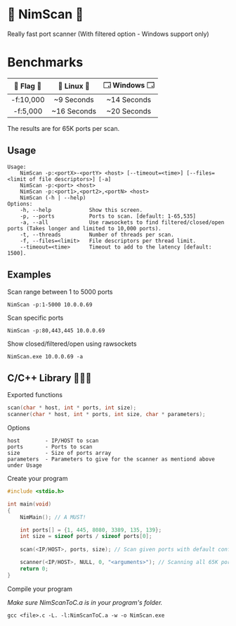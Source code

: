 # 👑 NimScan 👑
Really fast port scanner (With filtered option - Windows support only)

# Benchmarks
|  🚩 Flag 🚩 |  🐧 Linux 🐧  |  🗔 Windows 🗔 |
|    :---:     |     :---:      |     :---:     |
| -f:10,000    | ~9 Seconds      | ~14 Seconds    |
| -f:5,000     | ~16 Seconds     | ~20 Seconds    |

The results are for 65K ports per scan.

## Usage
```shell
Usage:
    NimScan -p:<portX>-<portY> <host> [--timeout=<time>] [--files=<limit of file descriptors>] [-a]
    NimScan -p:<port> <host>
    NimScan -p:<port1>,<port2>,<portN> <host>
    NimScan (-h | --help)
Options:
    -h, --help            Show this screen.
    -p, --ports           Ports to scan. [default: 1-65,535]
    -a, --all             Use rawsockets to find filtered/closed/open ports (Takes longer and limited to 10,000 ports).       
    -t, --threads         Number of threads per scan.
    -f, --files=<limit>   File descriptors per thread limit.
    --timeout=<time>      Timeout to add to the latency [default: 1500].
```
## Examples
Scan range between 1 to 5000 ports

```shell
NimScan -p:1-5000 10.0.0.69
```

Scan specific ports
```shell
NimScan -p:80,443,445 10.0.0.69
```

Show closed/filtered/open using rawsockets
```shell
NimScan.exe 10.0.0.69 -a
```
## C/C++ Library 🧑🏻‍💻
Exported functions
```C
scan(char * host, int * ports, int size);
scanner(char * host, int * ports, int size, char * parameters);
```

Options
```shell
host        - IP/HOST to scan
ports       - Ports to scan
size        - Size of ports array
parameters  - Parameters to give for the scanner as mentiond above under Usage
```

Create your program
```C
#include <stdio.h>

int main(void)
{
    NimMain(); // A MUST! 

    int ports[] = {1, 445, 8080, 3389, 135, 139};
    int size = sizeof ports / sizeof ports[0];
    
    scan(<IP/HOST>, ports, size); // Scan given ports with default configuration (timeout = 1500ms, files = 5000)

    scanner(<IP/HOST>, NULL, 0, "<arguments>"); // Scanning all 65K ports with timeout of 1,000ms and 10,000 file descriptors
    return 0;
}
```

Compile your program

*Make sure NimScanToC.a is in your program's folder.*
```shell
gcc <file>.c -L. -l:NimScanToC.a -w -o NimScan.exe
```
